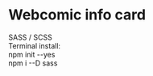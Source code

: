   # Webcomic info card
SASS / SCSS
<br>
Terminal install: <br>
npm init --yes <br>
npm i --D sass<br>
